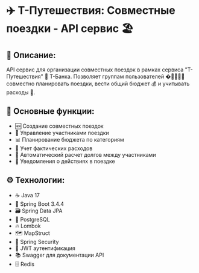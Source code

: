 # ✈️ T-Путешествия: Совместные поездки - API сервис 🏖️

## 📝 Описание:

API сервис для организации совместных поездок в рамках сервиса "Т-Путешествия" 🏦 Т-Банка. Позволяет группам пользователей �👨👩👧👦 совместно планировать поездки, вести общий бюджет 💰 и учитывать расходы 🧾.

## 🚀 Основные функции:

- 🆕 Создание совместных поездок
- 👥 Управление участниками поездки
- 📊 Планирование бюджета по категориям
- 💸 Учет фактических расходов
- 🧮 Автоматический расчет долгов между участниками
- 🔔 Уведомления о действиях в поездке

## ⚙️ Технологии:

- ☕ Java 17
- 🌱 Spring Boot 3.4.4
- 🗃️ Spring Data JPA
- 🐘 PostgreSQL
- 🔥 Lombok
- 🗺️ MapStruct
- 🔐 Spring Security
- 🎫 JWT аутентификация
- 📚 Swagger для документации API
- 🗄️ Redis
